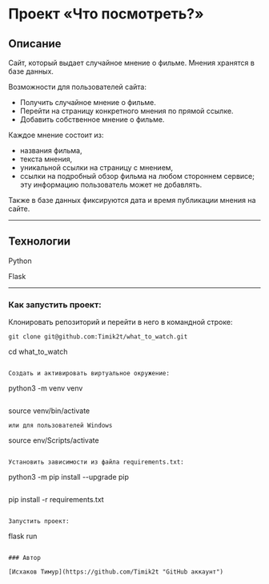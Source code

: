 # Проект «Что посмотреть?»

## Описание

Cайт, который выдает случайное мнение о фильме. Мнения хранятся в базе данных.

Возможности для пользователей сайта:

- Получить случайное мнение о фильме.
- Перейти на страницу конкретного мнения по прямой ссылке.
- Добавить собственное мнение о фильме.

Каждое мнение состоит из:

- названия фильма,
- текста мнения,
- уникальной ссылки на страницу с мнением,
- ссылки на подробный обзор фильма на любом стороннем сервисе; эту информацию пользователь может не добавлять.

Также в базе данных фиксируются дата и время публикации мнения на сайте.
___

## Технологии

Python

Flask
___

### Как запустить проект:

Клонировать репозиторий и перейти в него в командной строке:

```
git clone git@github.com:Timik2t/what_to_watch.git

```
cd what_to_watch
```

Cоздать и активировать виртуальное окружение:

```
python3 -m venv venv
```

```
source venv/bin/activate
```
или для пользователей Windows

```
source env/Scripts/activate
```

Установить зависимости из файла requirements.txt:

```
python3 -m pip install --upgrade pip
```

```
pip install -r requirements.txt
```

Запустить проект:

```
flask run
```

### Автор

[Исхаков Тимур](https://github.com/Timik2t "GitHub аккаунт")